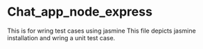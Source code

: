 # Chat_app_node_express
This is for wring test cases using jasmine
This file depicts jasmine installation and 
wring a unit test case.
